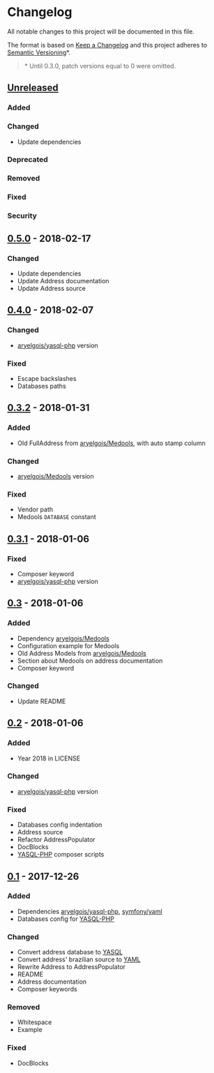 # Changelog

All notable changes to this project will be documented in this file.

The format is based on [Keep a Changelog](http://keepachangelog.com/en/1.0.0/)
and this project adheres to [Semantic Versioning](http://semver.org/spec/v2.0.0.html)\*.

> \* Until 0.3.0, patch versions equal to 0 were omitted.


## [Unreleased]

### Added

### Changed
- Update dependencies

### Deprecated

### Removed

### Fixed

### Security

## [0.5.0] - 2018-02-17

### Changed
- Update dependencies
- Update Address documentation
- Update Address source


## [0.4.0] - 2018-02-07

### Changed
- [aryelgois/yasql-php] version

### Fixed
- Escape backslashes
- Databases paths


## [0.3.2] - 2018-01-31

### Added
- Old FullAddress from [aryelgois/Medools], with auto stamp column

### Changed
- [aryelgois/Medools] version

### Fixed
- Vendor path
- Medools `DATABASE` constant


## [0.3.1] - 2018-01-06

### Fixed
- Composer keyword
- [aryelgois/yasql-php] version


## [0.3] - 2018-01-06

### Added
- Dependency [aryelgois/Medools]
- Configuration example for Medools
- Old Address Models from [aryelgois/Medools]
- Section about Medools on address documentation
- Composer keyword

### Changed
- Update README


## [0.2] - 2018-01-06

### Added
- Year 2018 in LICENSE

### Changed
- [aryelgois/yasql-php] version

### Fixed
- Databases config indentation
- Address source
- Refactor AddressPopulator
- DocBlocks
- [YASQL-PHP][aryelgois/yasql-php] composer scripts


## [0.1] - 2017-12-26

### Added
- Dependencies [aryelgois/yasql-php], [symfony/yaml]
- Databases config for [YASQL-PHP][aryelgois/yasql-php]

### Changed
- Convert address database to [YASQL][aryelgois/yasql]
- Convert address' brazilian source to [YAML]
- Rewrite Address to AddressPopulator
- README
- Address documentation
- Composer keywords

### Removed
- Whitespace
- Example

### Fixed
- DocBlocks


[Unreleased]: https://github.com/aryelgois/databases/compare/v0.5.0...develop
[0.5.0]: https://github.com/aryelgois/databases/compare/v0.4.0...v0.5.0
[0.4.0]: https://github.com/aryelgois/databases/compare/v0.3.2...v0.4.0
[0.3.2]: https://github.com/aryelgois/databases/compare/v0.3.1...v0.3.2
[0.3.1]: https://github.com/aryelgois/databases/compare/v0.3...v0.3.1
[0.3]: https://github.com/aryelgois/databases/compare/v0.2...v0.3
[0.2]: https://github.com/aryelgois/databases/compare/v0.1...v0.2
[0.1]: https://github.com/aryelgois/databases/compare/e425e6a6b4887a6704e1aac64837f65e6bffca7f...v0.1

[aryelgois/Medools]: https://github.com/aryelgois/Medools
[aryelgois/yasql]: https://github.com/aryelgois/yasql
[aryelgois/yasql-php]: https://github.com/aryelgois/yasql-php
[symfony/yaml]: https://github.com/symfony/yaml

[YAML]: http://yaml.org/
